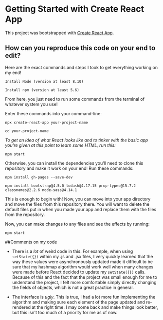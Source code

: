 # Getting Started with Create React App

This project was bootstrapped with [Create React App](https://github.com/facebook/create-react-app).

## How can you reproduce this code on your end to edit?

Here are the exact commands and steps I took to get everything working on my end!

`Install Node (version at least 8.10)`

`Install npm (version at least 5.6)`

From here, you just need to run some commands from the terminal of whatever system you use!

Enter these commands into your command-line:

`npx create-react-app your-project-name`

`cd your-project-name`

*To get an idea of what React looks like and to tinker with the basic app you're given at this point to learn
some HTML, run this:*

`npm start`

Otherwise, you can install the dependencies you'll need to clone this repository and make it work on your end!
Run these commands:

`npm install gh-pages --save-dev`

`npm install bootstrap@4.5.0 lodash@4.17.15 prop-types@15.7.2 classnames@2.2.6 node-sass@4.14.1`

This is enough to begin with! Now, you can move into your app directory and move the files from this repository there.
You will want to delete the default files put in when you made your app and replace them with the files from the repository.

Now, you can make changes to any files and see the effects by running:

`npm start`

##Comments on my code

- There is a *lot* of weird code in this. For example, when using `setState({})` within my .js and .jsx files,
I very quickly learned that the way these values were asynchronously updated made it difficult to be sure that
  my hashmap algorithm would work well when many changes were made before React decided to update my `setState({})` calls.
  Because of this and the fact that the project was small enough for me to understand the project, I felt more comfortable
  simply directly changing the fields of objects, which is not a great practice in general.

- The interface is *ugly*. This is true, I had a lot more fun implementing the algorithm and making sure each element of
the page updated and re-rendered at the right time. I may come back and make things look better, but this isn't too much of
  a priority for me as of now.
